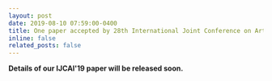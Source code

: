 ```yaml
---
layout: post
date: 2019-08-10 07:59:00-0400
title: One paper accepted by 28th International Joint Conference on Artificial Intelligence (<b style="color:red;font-family:sans-serif;">IJCAI 2019</b>)!
inline: false
related_posts: false
---
```


<b> Details of our IJCAI'19 paper will be released soon. </b>
